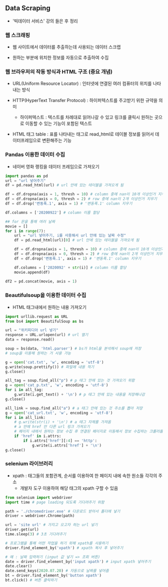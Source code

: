 ## Data Scraping

- '빅데이터 서비스' 강의 들은 후 정리

### 웹 스크래핑

- 웹 사이트에서 데이터를 추출하는데 사용되는 데이터 스크랩

- 원하는 부분에 위치한 정보를 자동으로 추출하여 수집



### 웹 브라우저의 작동 방식과 HTML 구조 (중요 개념)

- URL(Uniform Resource Locator) : 인터넷에 연결된 여러 컴퓨터의 위치를 나타내는 방식

- HTTP(HyperText Transfer Protocol) : 하이퍼텍스트를 주고받기 위한 규약을 의미
  - 하이퍼텍스트 : 텍스트를 차례대로 읽어나갈 수 있고 링크를 클릭시 원하는 곳으로 이동할 수 있는 기능이 포함된 텍스트
- HTML 태그 table : 표를 나타내는 태그로 read_html로 테이블 정보를 읽어서 데이터프레임으로 변환해주는 기능



### Pandas 이용한 데이터 수집

- 네이버 영화 랭킹을 데이터 프레임으로 가져오기

```python
import pandas as pd
url = "url 넣어주기"
df = pd.read_html(url) # url 안에 있는 테이블을 가져오게 됨

df = df.dropna(axis = 1, thresh = 10) # column 중에 nan이 10개 이상인거 지우기
df = df.dropna(axis = 0, thresh = 2) # row 중에 nan이 2개 이상인거 지우기
df = df.drop('변동폭.1', axis = 1) # '변동폭.1' column 지우기

df.columns = ['20200922'] # column 이름 할당

## for 문을 통해 여러 날짜
movie = []
for i in range(7):
    url = "url 넣어주기, i를 사용해서 url 안에 있는 날짜 수정" 
    df = pd.read_html(url)[0] # url 안에 있는 테이블을 가져오게 됨

    df = df.dropna(axis = 1, thresh = 10) # column 중에 nan이 10개 이상인거 지우기
    df = df.dropna(axis = 0, thresh = 2) # row 중에 nan이 2개 이상인거 지우기
    df = df.drop('변동폭.1', axis = 1) # '변동폭.1' column 지우기

    df.columns = ['2020092' + str(i)] # column 이름 할당
    movie.append(df)
    
df2 = pd.concat(movie, axis = 1) 
```



### Beautifulsoup을 이용한 데이터 수집

- HTML 태그내에서 원하는 내용 가져오기

```python
import urllib.request as URL
from bs4 import BeautifulSoup as bs

url = "위키피디아 url 넣기"
response = URL.urlopen(url) # url 열기
data = response.read()

soup = bs(data, 'html.parser') # bs가 html을 분석해서 soup에 저장
# soup을 이용해 원하는 거 사용 가능

g = open('cat.txt', 'w', encoding = 'utf-8')
g.write(soup.prettify()) # 파일에 내용 적기
g.close()

all_tag = soup.find_all("p") # p 태그 안에 있는 것 가져오기 위함
g = open('cat_p.txt', 'w', encoding = 'utf-8')
for i in all_tag:
    g.write(i.get_text() + '\n') # p 태그 안에 있는 내용을 저장해나감
g.close()

all_link = soup.find_all("a") # a 태그 안에 있는 것 주소를 뽑아 저장
g = open('cat_url.txt', 'w', encoding = 'utf-8')
for i in all_link:
    # g.write(str(i) + '\n') # a 태그 자체를 가져옴
    # a 안에 href 안 다른 url 링크 가져오기
    # 페이지 내에서 원하는 정보 수집 후 연결된 페이지로 이동해서 정보 수집하는 크롤러를 만들 수 있음
    if 'href' in i.attrs:
        if i.attrs['href'][:4] == 'http':
            g.write(i.attrs['href'] + '\n')
g.close()
```



### selenium 라이브러리

- xpath : 태그들의 포함관계, 순서를 이용하여 한 페이지 내에 속한 원소들 각각의 주소
  - 개발자 도구 이용하여 해당 태그의 xpath 구할 수 있음

``` python
from selenium import webdriver
import time # page loading 되도록 기다려주기 위함 

path = './chromedriver.exe' # 다운로드 받아서 폴더에 넣기
driver = webdriver.Chrome(path)

url = 'site url' # 가지고 오고자 하는 url 넣기
driver.get(url)
time.sleep(3) # 3초 기다려주기

# 프로그램을 통해 어떤 작업을 하기 위해 xpath를 사용하기
driver.find_element_by('xpath') # xpath 복사 후 넣어주기

# 예 : 날짜 입력하기 (input 값 넣기 => 조회 버튼)
date = driver.find_element_by('input xpath') # input xpath 넣어주기
date.clear()
date.send_keys(2020.07.20) # 자동으로 날짜를 넣어줌
bt = driver.find_element_by('button xpath') 
bt.click() # 버튼 클릭하기

```
